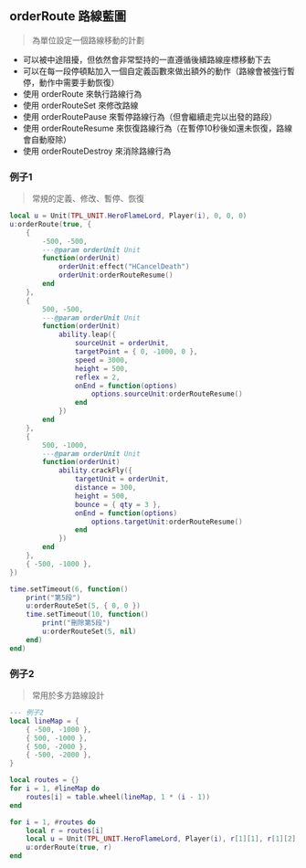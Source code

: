 ## orderRoute 路線藍圖

> 為單位設定一個路線移動的計劃

* 可以被中途阻擾，但依然會非常堅持的一直遵循後續路線座標移動下去
* 可以在每一段停頓點加入一個自定義函數來做出額外的動作（路線會被強行暫停，動作中需要手動恢復）
* 使用 orderRoute 來執行路線行為
* 使用 orderRouteSet 來修改路線
* 使用 orderRoutePause 來暫停路線行為（但會繼續走完以出發的路段）
* 使用 orderRouteResume 來恢復路線行為（在暫停10秒後如還未恢復，路線會自動廢除）
* 使用 orderRouteDestroy 來消除路線行為

### 例子1

> 常規的定義、修改、暫停、恢復

```lua
local u = Unit(TPL_UNIT.HeroFlameLord, Player(i), 0, 0, 0)
u:orderRoute(true, {
    {
        -500, -500,
        ---@param orderUnit Unit
        function(orderUnit)
            orderUnit:effect("HCancelDeath")
            orderUnit:orderRouteResume()
        end
    },
    {
        500, -500,
        ---@param orderUnit Unit
        function(orderUnit)
            ability.leap({
                sourceUnit = orderUnit,
                targetPoint = { 0, -1000, 0 },
                speed = 3000,
                height = 500,
                reflex = 2,
                onEnd = function(options)
                    options.sourceUnit:orderRouteResume()
                end
            })
        end
    },
    {
        500, -1000,
        ---@param orderUnit Unit
        function(orderUnit)
            ability.crackFly({
                targetUnit = orderUnit,
                distance = 300,
                height = 500,
                bounce = { qty = 3 },
                onEnd = function(options)
                    options.targetUnit:orderRouteResume()
                end
            })
        end
    },
    { -500, -1000 },
})

time.setTimeout(6, function()
    print("第5段")
    u:orderRouteSet(5, { 0, 0 })
    time.setTimeout(10, function()
        print("刪除第5段")
        u:orderRouteSet(5, nil)
    end)
end)
```

### 例子2

> 常用於多方路線設計

```lua
--- 例子2
local lineMap = {
    { -500, -1000 },
    { 500, -1000 },
    { 500, -2000 },
    { -500, -2000 },
}

local routes = {}
for i = 1, #lineMap do
    routes[i] = table.wheel(lineMap, 1 * (i - 1))
end

for i = 1, #routes do
    local r = routes[i]
    local u = Unit(TPL_UNIT.HeroFlameLord, Player(i), r[1][1], r[1][2], 0)
    u:orderRoute(true, r)
end
```
